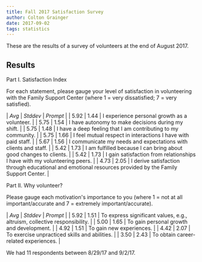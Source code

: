 ```yaml
---
title: Fall 2017 Satisfaction Survey 
author: Colton Grainger
date: 2017-09-02
tags: statistics
---
```


These are the results of a survey of volunteers at the end of August 2017. 

## Results

Part I. Satisfaction Index 

For each statement, please gauge your level of satisfaction in volunteering with the Family Support Center (where 1 = very dissatisfied; 7 = very satisfied). 

| *Avg* | *Stddev* | *Prompt* |
| 5.92 | 1.44 | I experience personal growth as a volunteer. |
| 5.75 | 1.54 | I have autonomy to make decisions during my shift. |
| 5.75 | 1.48 | I have a deep feeling that I am contributing to my community. |
| 5.75 | 1.66 | I feel mutual respect in interactions I have with paid staff. |
| 5.67 | 1.56 | I communicate my needs and expectations with clients and staff. |
| 5.42 | 1.73 | I am fulfilled because I can bring about good changes to clients. |
| 5.42 | 1.73 | I gain satisfaction from relationships I have with my volunteering peers. |
| 4.73 | 2.05 | I derive satisfaction through educational and emotional resources provided by the Family Support Center. |

Part II. Why volunteer?

Please gauge each motivation's importance to you (where 1 = not at all important/accurate and 7 = extremely important/accurate).


| *Avg* | *Stddev* | *Prompt* |
| 5.92 | 1.51 | To express significant values, e.g., altruism, collective responsibility. |
| 5.00 | 1.65 | To gain personal growth and development. |
| 4.92 | 1.51 | To gain new experiences. |
| 4.42 | 2.07 | To exercise unpracticed skills and abilities. |
| 3.50 | 2.43 | To obtain career-related experiences. |

We had 11 respondents between 8/29/17 and 9/2/17.
